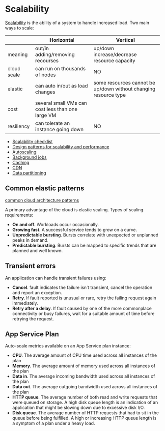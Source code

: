 # Scalability

[Scalability](https://docs.microsoft.com/en-us/azure/architecture/guide/pillars#scalability) is the ability of a system to handle increased load. Two main ways to scale:

|             | Horizontal                                        | Vertical                                                        |
|-------------|---------------------------------------------------|-----------------------------------------------------------------|
| meaning     | out/in adding/removing recourses                  | up/down increase/decrease resource capacity                     |
| cloud scale | can run on thousands of nodes                     | NO                                                              |
| elastic     | can auto in/out as load changes                   | some resources cannot be up/down without changing resource type |
| cost        | several small VMs can cost less than one large VM |                                                                 |
| resiliency  | can tolerate an instance going down               | NO                                                              |

- [Scalability checklist](https://docs.microsoft.com/en-us/azure/architecture/checklist/scalability)
- [Design patterns for scalability and performance](https://docs.microsoft.com/en-us/azure/architecture/patterns/category/performance-scalability)
- [Autoscaling](https://docs.microsoft.com/en-us/azure/architecture/best-practices/auto-scaling)
- [Background jobs](https://docs.microsoft.com/en-us/azure/architecture/best-practices/background-jobs)
- [Caching](https://docs.microsoft.com/en-us/azure/architecture/best-practices/caching)
- [CDN](https://docs.microsoft.com/en-us/azure/architecture/best-practices/cdn)
- [Data partitioning](https://docs.microsoft.com/en-us/azure/architecture/best-practices/data-partitioning)

## Common elastic patterns

[common cloud architecture patterns](https://docs.microsoft.com/en-us/azure/architecture/patterns/)

A primary advantage of the cloud is elastic scaling. Types of scaling requirements:

- **On and off**. Workloads occur occasionally.
- **Growing fast**. A successful service tends to grow on a curve. 
- **Unpredictable bursting**. Bursts correlate with unexpected or unplanned peaks in demand. 
- **Predictable bursting**. Bursts can be mapped to specific trends that are planned and well known. 

## Transient errors

An application can handle transient failures using:

- **Cancel**. fault indicates the failure isn't transient, cancel the operation and report an exception. 
- **Retry**. If fault reported is unusual or rare, retry the failing request again immediately.
- **Retry after a delay**. If fault caused by one of the more commonplace connectivity or busy failures, wait for a suitable amount of time before retrying the request.

## App Service Plan

Auto-scale metrics available on an App Service plan instance:

- **CPU**. The average amount of CPU time used across all instances of the plan
- **Memory**.  The average amount of memory used across all instances of the plan
- **Data in**. The average incoming bandwidth used across all instances of the plan
- **Data out**. The average outgoing bandwidth used across all instances of the plan
- **HTTP queue**. The average number of both read and write requests that were queued on storage. A high disk queue length is an indication of an application that might be slowing down due to excessive disk I/O.
- **Disk queue**. The average number of HTTP requests that had to sit in the queue before being fulfilled. A high or increasing HTTP queue length is a symptom of a plan under a heavy load.
